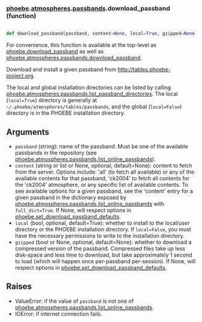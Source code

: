 ### [phoebe](phoebe.md).[atmospheres](phoebe.atmospheres.md).[passbands](phoebe.atmospheres.passbands.md).download_passband (function)


```py

def download_passband(passband, content=None, local=True, gzipped=None)

```



For convenience, this function is available at the top-level as
[phoebe.download_passband](phoebe.download_passband.md) as well as
[phoebe.atmospheres.passbands.download_passband](phoebe.atmospheres.passbands.download_passband.md).

Download and install a given passband from
<a href="http://tables.phoebe-project.org">http://tables.phoebe-project.org</a>.

The local and global installation directories can be listed by calling
[phoebe.atmospheres.passbands.list_passband_directories](phoebe.atmospheres.passbands.list_passband_directories.md).  The local
(`local=True`) directory is generally at
`~/.phoebe/atmospheres/tables/passbands`, and the global (`local=False`)
directory is in the PHOEBE installation directory.

Arguments
----------
* `passband` (string): name of the passband.  Must be one of the available
    passbands in the repository (see
    [phoebe.atmospheres.passbands.list_online_passbands](phoebe.atmospheres.passbands.list_online_passbands.md)).
* `content` (string or list or None, optional, default=None): content to fetch
    from the server.  Options include: 'all' (to fetch all available)
    or any of the available contents for that passband, 'ck2004' to fetch
    all contents for the 'ck2004' atmosphere, or any specific list of
    available contents.  To see available options for a given passband, see
    the 'content' entry for a given passband in the dictionary exposed by
    [phoebe.atmospheres.passbands.list_online_passbands](phoebe.atmospheres.passbands.list_online_passbands.md)
    with `full_dict=True`.  If None, will respect options in
    [phoebe.set_download_passband_defaults](phoebe.set_download_passband_defaults.md).
* `local` (bool, optional, default=True): whether to install to the local/user
    directory or the PHOEBE installation directory.  If `local=False`, you
    must have the necessary permissions to write to the installation
    directory.
* `gzipped` (bool or None, optional, default=None): whether to download a
    compressed version of the passband.  Compressed files take up less
    disk-space and less time to download, but take approximately 1 second
    to load (which will happen once per-passband per-session).  If None,
    will respect options in [phoebe.set_download_passband_defaults](phoebe.set_download_passband_defaults.md).

Raises
--------
* ValueError: if the value of `passband` is not one of
    [phoebe.atmospheres.passbands.list_online_passbands](phoebe.atmospheres.passbands.list_online_passbands.md).
* IOError: if internet connection fails.

